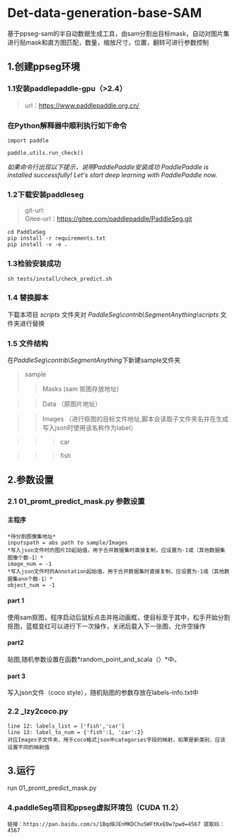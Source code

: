 # Det-data-generation-base-SAM
基于ppseg-sam的半自动数据生成工具，由sam分割出目标mask，自动对图片集进行贴mask和直方图匹配，数量，缩放尺寸，位置，翻转可进行参数控制

## 1.创建ppseg环境
### 1.1安装paddlepaddle-gpu（>2.4）
> url：https://www.paddlepaddle.org.cn/
### 在Python解释器中顺利执行如下命令
```
import paddle

paddle.utils.run_check()
```
*如果命令行出现以下提示，说明PaddlePaddle安装成功*
*PaddlePaddle is installed successfully! Let's start deep learning with PaddlePaddle now.*

### 1.2下载安装paddleseg
> git-url:  
> Gitee-url：https://gitee.com/paddlepaddle/PaddleSeg.git
```
cd PaddleSeg
pip install -r requirements.txt
pip install -v -e .
```
### 1.3检验安装成功
```
sh tests/install/check_predict.sh
```
### 1.4 替换脚本
下载本项目 *scripts* 文件夹对 *PaddleSeg\contrib\SegmentAnything\scripts* 文件夹进行替换
### 1.5 文件结构
在*PaddleSeg\contrib\SegmentAnything*下新建sample文件夹
> sample
> > Masks (sam 抠图存放地址)

> > Data （原图片地址）

> > Images （进行抠图的目标文件地址,脚本会读取子文件夹名并在生成写入json时使用该名称作为label）

> > > car

> > > fish

## 2.参数设置
### 2.1 01_promt_predict_mask.py 参数设置
#### 主程序
    *待分割图像集地址*
    inputspath = abs path to sample/Images  
    *写入json文件时的图片ID起始值，用于合并数据集时直接复制，应设置为-1或（其他数据集图像个数-1）*
    image_num = -1
    *写入json文件时的Annotation起始值，用于合并数据集时直接复制，应设置为-1或（其他数据集ann个数-1）*
    object_num = -1
#### part 1
  使用sam抠图，程序启动后鼠标点击并拖动画框，使目标至于其中，松手开始分割抠图，蓝框变红可以进行下一次操作，关闭后载入下一张图，允许空操作
#### part2
  贴图,随机参数设置在函数*random_point_and_scala（）*中。
#### part 3
  写入json文件（coco style），随机贴图的参数存放在labels-info.txt中
### 2.2 _lzy2coco.py
    line 12: labels_list = ['fish','car']
    line 13: label_to_num = {'fish':1, 'car':2}
    对应Images子文件夹，用于coco格式json中categories字段的映射，如果是新类别，应该设置不同的映射值
## 3.运行
run 01_promt_predict_mask.py
### 4.paddleSeg项目和ppseg虚拟环境包（CUDA 11.2）
    链接：https://pan.baidu.com/s/1BqdBJEnMKDChuSWFtKxE0w?pwd=4567 提取码：4567
